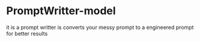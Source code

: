 # PromptWritter-model
it is a prompt writter is converts your messy prompt to a engineered prompt for better results

